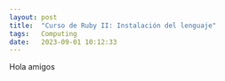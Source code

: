 ```yaml
---
layout: post
title:  "Curso de Ruby II: Instalación del lenguaje"
tags:   Computing
date:   2023-09-01 10:12:33
---
```


Hola amigos
